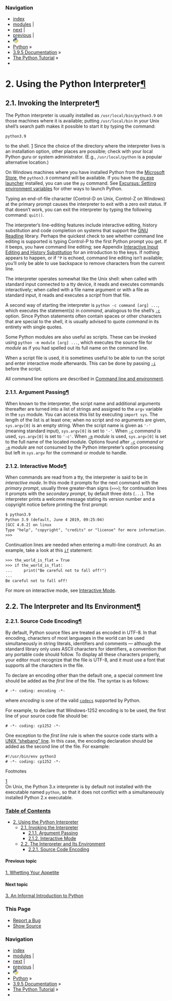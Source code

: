 ### Navigation

- [index](https://docs.python.org/3/genindex.html 'General Index')
- [modules](https://docs.python.org/3/py-modindex.html 'Python Module Index') |
- [next](introduction.html '3. An Informal Introduction to Python') |
- [previous](appetite.html '1. Whetting Your Appetite') |
- ![](../_static/py.png)
- [Python](https://www.python.org/) »
- [3.9.5 Documentation](https://docs.python.org/3/index.html) »
- [The Python Tutorial](index.html) »
-

<span id="tut-using"></span>

# <span class="section-number">2. </span>Using the Python Interpreter<a href="#using-the-python-interpreter" class="headerlink" title="Permalink to this headline">¶</a>

<span id="tut-invoking"></span>

## <span class="section-number">2.1. </span>Invoking the Interpreter<a href="#invoking-the-interpreter" class="headerlink" title="Permalink to this headline">¶</a>

The Python interpreter is usually installed as `/usr/local/bin/python3.9` on those machines where it is available; putting `/usr/local/bin` in your Unix shell’s search path makes it possible to start it by typing the command:

    python3.9

to the shell. <a href="#id2" id="id1" class="footnote-reference brackets">1</a> Since the choice of the directory where the interpreter lives is an installation option, other places are possible; check with your local Python guru or system administrator. (E.g., `/usr/local/python` is a popular alternative location.)

On Windows machines where you have installed Python from the <a href="https://docs.python.org/3/using/windows.html#windows-store" class="reference internal"><span class="std std-ref">Microsoft Store</span></a>, the `python3.9` command will be available. If you have the <a href="https://docs.python.org/3/using/windows.html#launcher" class="reference internal"><span class="std std-ref">py.exe launcher</span></a> installed, you can use the `py` command. See <a href="https://docs.python.org/3/using/windows.html#setting-envvars" class="reference internal"><span class="std std-ref">Excursus: Setting environment variables</span></a> for other ways to launch Python.

Typing an end-of-file character (Control-D on Unix, Control-Z on Windows) at the primary prompt causes the interpreter to exit with a zero exit status. If that doesn’t work, you can exit the interpreter by typing the following command: `quit()`.

The interpreter’s line-editing features include interactive editing, history substitution and code completion on systems that support the <a href="https://tiswww.case.edu/php/chet/readline/rltop.html" class="reference external">GNU Readline</a> library. Perhaps the quickest check to see whether command line editing is supported is typing Control-P to the first Python prompt you get. If it beeps, you have command line editing; see Appendix <a href="interactive.html#tut-interacting" class="reference internal"><span class="std std-ref">Interactive Input Editing and History Substitution</span></a> for an introduction to the keys. If nothing appears to happen, or if `^P` is echoed, command line editing isn’t available; you’ll only be able to use backspace to remove characters from the current line.

The interpreter operates somewhat like the Unix shell: when called with standard input connected to a tty device, it reads and executes commands interactively; when called with a file name argument or with a file as standard input, it reads and executes a _script_ from that file.

A second way of starting the interpreter is `python -c command [arg] ...`, which executes the statement(s) in _command_, analogous to the shell’s <a href="https://docs.python.org/3/using/cmdline.html#cmdoption-c" class="reference internal"><code class="xref std std-option docutils literal notranslate">-c</code></a> option. Since Python statements often contain spaces or other characters that are special to the shell, it is usually advised to quote _command_ in its entirety with single quotes.

Some Python modules are also useful as scripts. These can be invoked using `python -m module [arg] ...`, which executes the source file for _module_ as if you had spelled out its full name on the command line.

When a script file is used, it is sometimes useful to be able to run the script and enter interactive mode afterwards. This can be done by passing <a href="https://docs.python.org/3/using/cmdline.html#cmdoption-i" class="reference internal"><code class="xref std std-option docutils literal notranslate">-i</code></a> before the script.

All command line options are described in <a href="https://docs.python.org/3/using/cmdline.html#using-on-general" class="reference internal"><span class="std std-ref">Command line and environment</span></a>.

<span id="tut-argpassing"></span>

### <span class="section-number">2.1.1. </span>Argument Passing<a href="#argument-passing" class="headerlink" title="Permalink to this headline">¶</a>

When known to the interpreter, the script name and additional arguments thereafter are turned into a list of strings and assigned to the `argv` variable in the `sys` module. You can access this list by executing `import sys`. The length of the list is at least one; when no script and no arguments are given, `sys.argv[0]` is an empty string. When the script name is given as `'-'` (meaning standard input), `sys.argv[0]` is set to `'-'`. When <a href="https://docs.python.org/3/using/cmdline.html#cmdoption-c" class="reference internal"><code class="xref std std-option docutils literal notranslate">-c</code></a> _command_ is used, `sys.argv[0]` is set to `'-c'`. When <a href="https://docs.python.org/3/using/cmdline.html#cmdoption-m" class="reference internal"><code class="xref std std-option docutils literal notranslate">-m</code></a> _module_ is used, `sys.argv[0]` is set to the full name of the located module. Options found after <a href="https://docs.python.org/3/using/cmdline.html#cmdoption-c" class="reference internal"><code class="xref std std-option docutils literal notranslate">-c</code></a> _command_ or <a href="https://docs.python.org/3/using/cmdline.html#cmdoption-m" class="reference internal"><code class="xref std std-option docutils literal notranslate">-m</code></a> _module_ are not consumed by the Python interpreter’s option processing but left in `sys.argv` for the command or module to handle.

<span id="tut-interactive"></span>

### <span class="section-number">2.1.2. </span>Interactive Mode<a href="#interactive-mode" class="headerlink" title="Permalink to this headline">¶</a>

When commands are read from a tty, the interpreter is said to be in _interactive mode_. In this mode it prompts for the next command with the _primary prompt_, usually three greater-than signs (`>>>`); for continuation lines it prompts with the _secondary prompt_, by default three dots (`...`). The interpreter prints a welcome message stating its version number and a copyright notice before printing the first prompt:

    $ python3.9
    Python 3.9 (default, June 4 2019, 09:25:04)
    [GCC 4.8.2] on linux
    Type "help", "copyright", "credits" or "license" for more information.
    >>>

Continuation lines are needed when entering a multi-line construct. As an example, take a look at this <a href="https://docs.python.org/3/reference/compound_stmts.html#if" class="reference internal"><code class="xref std std-keyword docutils literal notranslate">if</code></a> statement:

    >>> the_world_is_flat = True
    >>> if the_world_is_flat:
    ...     print("Be careful not to fall off!")
    ...
    Be careful not to fall off!

For more on interactive mode, see <a href="appendix.html#tut-interac" class="reference internal"><span class="std std-ref">Interactive Mode</span></a>.

<span id="tut-interp"></span>

## <span class="section-number">2.2. </span>The Interpreter and Its Environment<a href="#the-interpreter-and-its-environment" class="headerlink" title="Permalink to this headline">¶</a>

<span id="tut-source-encoding"></span>

### <span class="section-number">2.2.1. </span>Source Code Encoding<a href="#source-code-encoding" class="headerlink" title="Permalink to this headline">¶</a>

By default, Python source files are treated as encoded in UTF-8. In that encoding, characters of most languages in the world can be used simultaneously in string literals, identifiers and comments — although the standard library only uses ASCII characters for identifiers, a convention that any portable code should follow. To display all these characters properly, your editor must recognize that the file is UTF-8, and it must use a font that supports all the characters in the file.

To declare an encoding other than the default one, a special comment line should be added as the _first_ line of the file. The syntax is as follows:

    # -*- coding: encoding -*-

where _encoding_ is one of the valid <a href="https://docs.python.org/3/library/codecs.html#module-codecs" class="reference internal" title="codecs: Encode and decode data and streams."><code class="sourceCode python">codecs</code></a> supported by Python.

For example, to declare that Windows-1252 encoding is to be used, the first line of your source code file should be:

    # -*- coding: cp1252 -*-

One exception to the _first line_ rule is when the source code starts with a <a href="appendix.html#tut-scripts" class="reference internal"><span class="std std-ref">UNIX “shebang” line</span></a>. In this case, the encoding declaration should be added as the second line of the file. For example:

    #!/usr/bin/env python3
    # -*- coding: cp1252 -*-

Footnotes

<span class="brackets"><a href="#id1" class="fn-backref">1</a></span>  
On Unix, the Python 3.x interpreter is by default not installed with the executable named `python`, so that it does not conflict with a simultaneously installed Python 2.x executable.

### [Table of Contents](https://docs.python.org/3/contents.html)

- <a href="#" class="reference internal">2. Using the Python Interpreter</a>
  - <a href="#invoking-the-interpreter" class="reference internal">2.1. Invoking the Interpreter</a>
    - <a href="#argument-passing" class="reference internal">2.1.1. Argument Passing</a>
    - <a href="#interactive-mode" class="reference internal">2.1.2. Interactive Mode</a>
  - <a href="#the-interpreter-and-its-environment" class="reference internal">2.2. The Interpreter and Its Environment</a>
    - <a href="#source-code-encoding" class="reference internal">2.2.1. Source Code Encoding</a>

#### Previous topic

[<span class="section-number">1. </span>Whetting Your Appetite](appetite.html 'previous chapter')

#### Next topic

[<span class="section-number">3. </span>An Informal Introduction to Python](introduction.html 'next chapter')

### This Page

- [Report a Bug](https://docs.python.org/3/bugs.html)
- [Show Source](https://github.com/python/cpython/blob/3.9/Doc/tutorial/interpreter.rst)

### Navigation

- [index](https://docs.python.org/3/genindex.html 'General Index')
- [modules](https://docs.python.org/3/py-modindex.html 'Python Module Index') |
- [next](introduction.html '3. An Informal Introduction to Python') |
- [previous](appetite.html '1. Whetting Your Appetite') |
- ![](../_static/py.png)
- [Python](https://www.python.org/) »
- [3.9.5 Documentation](https://docs.python.org/3/index.html) »
- [The Python Tutorial](index.html) »
-
